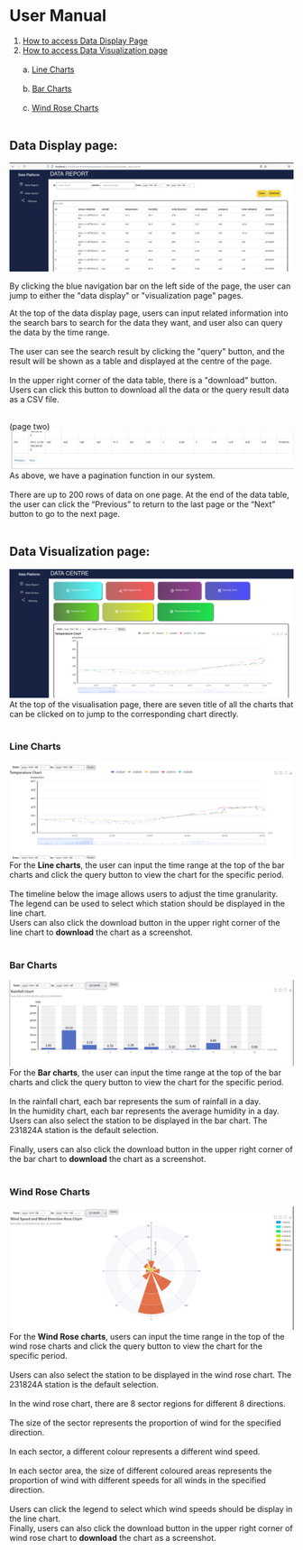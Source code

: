 # User Manual 
1. [How to access Data Display Page](#datadisplay)
2. [How to access Data Visualization page](#datavisualization)<br><br>
    a. [Line Charts](#linecharts)<br><br>
    b. [Bar Charts](#barcharts)<br><br>
    c. [Wind Rose Charts](#widrosecharts)<br><br>
## Data Display page: <a name="datadisplay"></a> 
![](./markdown_pics/manual1.png)

By clicking the blue navigation bar on the left side of the page, the user can jump to either the "data display" or "visualization page" pages.

At the top of the data display page, users can input related information into the search bars to search for the data they want, 
and user also can query the data by the time range.
<br><br>
The user can see the search result by clicking the "query" button, 
and the result will be shown as a table and displayed at the centre of the page. 
<br><br>
In the upper right corner of the data table, there is a "download" button. 
Users can click this button to download all the data or the query result data as a CSV file.
<br><br>

(page two)
<br>
![](./markdown_pics/manual2.png)<br>
As above, we have a pagination function in our system. 
<br><br>
There are up to 200 rows of data on one page. At the end of the data table, 
the user can click the “Previous” to return to the last page or the “Next” button to go to the next page. 
<br><br>

## Data Visualization page: <a name="datavisualization"></a>

![](./markdown_pics/manual3.png)
At the top of the visualisation page, 
there are seven title of all the charts that can be clicked on to jump to the corresponding chart directly.
<br><br>

### Line Charts <a name="linecharts"></a>
![](./markdown_pics/manual4.png)
For the **Line charts**, the user can input the time range at the top of the bar charts 
and click the query button to view the chart for the specific period.
<br><br>
The timeline below the image allows users to adjust the time granularity.
<br>
The legend can be used to select which station should be displayed in the line chart.
<br>
Users can also click the download button in the upper right corner of the line chart to **download** the chart as a screenshot.
<br><br>

### Bar Charts <a name="barcharts"></a>
![](./markdown_pics/manual5.png)
For the **Bar charts**, the user can input the time range at the top of the bar charts 
and click the query button to view the chart for the specific period.
<br><br>
In the rainfall chart, each bar represents the sum of  rainfall in a day.
<br>
In the humidity chart, each bar represents the average humidity in a day.
<br>
Users can also select the station to be displayed in the bar chart. The 231824A station is the default selection.
<br><br>
Finally, users can also click the download button in the upper right corner of the bar chart to **download** the chart as a screenshot.
<br><br>

### Wind Rose Charts <a name="widrosecharts"></a>
![](./markdown_pics/manual6.png)
For the **Wind Rose charts**, users can input the time range in the top of the wind rose charts
and click the query button to view the chart for the specific period. <br><br>
Users can also select the station to be displayed in the wind rose chart. The 231824A station is the default selection.
<br><br>
In the wind rose chart, there are 8 sector regions for different 8 directions. 
<br><br>
The size of the sector represents the proportion of wind for the specified direction.
<br><br>
In each sector, a different colour represents a different wind speed.
<br><br>
In each sector area, the size of different coloured areas represents the proportion of wind with different speeds for all winds in the specified direction.
<br><br>
Users can click the legend to select which wind speeds should be display in the line chart.
<br>
Finally, users can also click the download button in the upper right corner of wind rose chart to **download** the chart as a screenshot.
